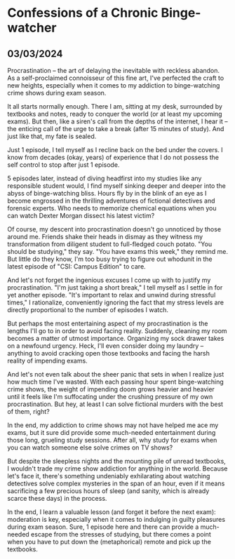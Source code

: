 # Confessions of a Chronic Binge-watcher
## 03/03/2024

Procrastination – the art of delaying the inevitable with reckless abandon. As a self-proclaimed connoisseur of this fine art, I've perfected the craft to new heights, especially when it comes to my addiction to binge-watching crime shows during exam season.

It all starts normally enough. There I am, sitting at my desk, surrounded by textbooks and notes, ready to conquer the world (or at least my upcoming exams). But then, like a siren's call from the depths of the internet, I hear it – the enticing call of the urge to take a break (after 15 minutes of study). And just like that, my fate is sealed.

Just 1 episode, I tell myself as I recline back on the bed under the covers. I know from decades (okay, years) of experience that I do not possess the self control to stop after just 1 episode. 

5 episodes later, instead of diving headfirst into my studies like any responsible student would, I find myself sinking deeper and deeper into the abyss of binge-watching bliss. Hours fly by in the blink of an eye as I become engrossed in the thrilling adventures of fictional detectives and forensic experts. Who needs to memorize chemical equations when you can watch Dexter Morgan dissect his latest victim?

Of course, my descent into procrastination doesn't go unnoticed by those around me. Friends shake their heads in dismay as they witness my transformation from diligent student to full-fledged couch potato. "You should be studying," they say. "You have exams this week," they remind me. But little do they know, I'm too busy trying to figure out whodunit in the latest episode of "CSI: Campus Edition" to care.

And let's not forget the ingenious excuses I come up with to justify my procrastination. "I'm just taking a short break," I tell myself as I settle in for yet another episode. "It's important to relax and unwind during stressful times," I rationalize, conveniently ignoring the fact that my stress levels are directly proportional to the number of episodes I watch.

But perhaps the most entertaining aspect of my procrastination is the lengths I'll go to in order to avoid facing reality. Suddenly, cleaning my room becomes a matter of utmost importance. Organizing my sock drawer takes on a newfound urgency. Heck, I'll even consider doing my laundry – anything to avoid cracking open those textbooks and facing the harsh reality of impending exams.

And let's not even talk about the sheer panic that sets in when I realize just how much time I've wasted. With each passing hour spent binge-watching crime shows, the weight of impending doom grows heavier and heavier until it feels like I'm suffocating under the crushing pressure of my own procrastination. But hey, at least I can solve fictional murders with the best of them, right?

In the end, my addiction to crime shows may not have helped me ace my exams, but it sure did provide some much-needed entertainment during those long, grueling study sessions. After all, why study for exams when you can watch someone else solve crimes on TV shows?

But despite the sleepless nights and the mounting pile of unread textbooks, I wouldn't trade my crime show addiction for anything in the world. Because let's face it, there's something undeniably exhilarating about watching detectives solve complex mysteries in the span of an hour, even if it means sacrificing a few precious hours of sleep (and sanity, which is already scarce these days) in the process.

In the end, I learn a valuable lesson (and forget it before the next exam): moderation is key, especially when it comes to indulging in guilty pleasures during exam season. Sure, 1 episode here and there can provide a much-needed escape from the stresses of studying, but there comes a point when you have to put down the (metaphorical) remote and pick up the textbooks.